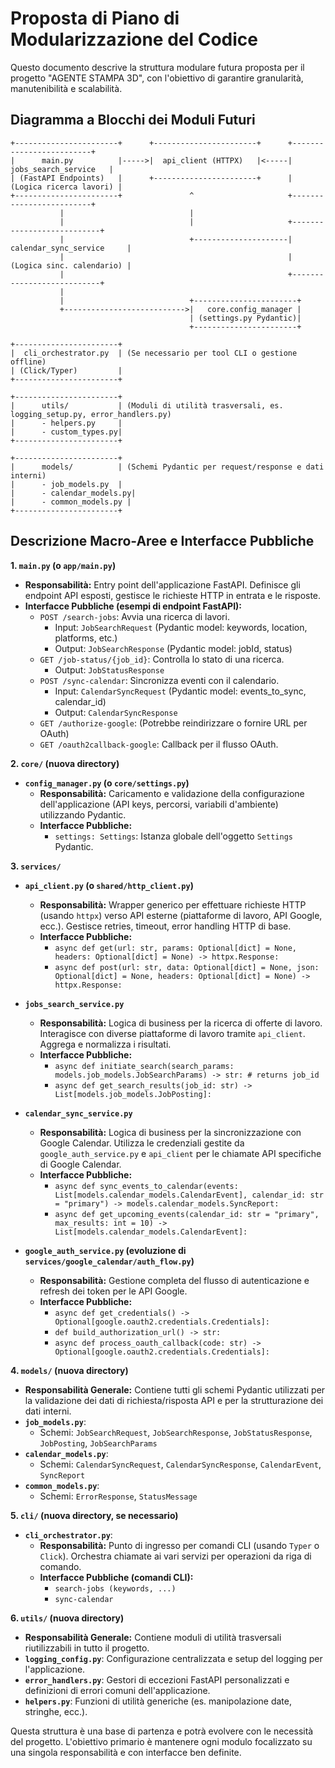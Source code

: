 # Proposta di Piano di Modularizzazione del Codice

Questo documento descrive la struttura modulare futura proposta per il progetto "AGENTE STAMPA 3D", con l'obiettivo di garantire granularità, manutenibilità e scalabilità.

## Diagramma a Blocchi dei Moduli Futuri

```text
+-----------------------+      +-----------------------+      +-------------------------+
|      main.py          |----->|  api_client (HTTPX)   |<-----|   jobs_search_service   |
| (FastAPI Endpoints)   |      +-----------------------+      | (Logica ricerca lavori) |
+-----------------------+               ^                     +-------------------------+
           |                            |
           |                            |                     +---------------------------+
           |                            +---------------------| calendar_sync_service     |
           |                                                  | (Logica sinc. calendario) |
           |                                                  +---------------------------+
           |
           |                            +-----------------------+
           +--------------------------->|   core.config_manager |
                                        | (settings.py Pydantic)|        
                                        +-----------------------+

+-----------------------+
|  cli_orchestrator.py  | (Se necessario per tool CLI o gestione offline)
| (Click/Typer)         |
+-----------------------+

+-----------------------+
|      utils/           | (Moduli di utilità trasversali, es. logging_setup.py, error_handlers.py)
|      - helpers.py     |
|      - custom_types.py|
+-----------------------+

+-----------------------+
|      models/          | (Schemi Pydantic per request/response e dati interni)
|      - job_models.py  |
|      - calendar_models.py|
|      - common_models.py |
+-----------------------+
```

## Descrizione Macro-Aree e Interfacce Pubbliche

**1. `main.py` (o `app/main.py`)**
   - **Responsabilità:** Entry point dell'applicazione FastAPI. Definisce gli endpoint API esposti, gestisce le richieste HTTP in entrata e le risposte.
   - **Interfacce Pubbliche (esempi di endpoint FastAPI):**
     - `POST /search-jobs`: Avvia una ricerca di lavori.
       - Input: `JobSearchRequest` (Pydantic model: keywords, location, platforms, etc.)
       - Output: `JobSearchResponse` (Pydantic model: jobId, status)
     - `GET /job-status/{job_id}`: Controlla lo stato di una ricerca.
       - Output: `JobStatusResponse`
     - `POST /sync-calendar`: Sincronizza eventi con il calendario.
       - Input: `CalendarSyncRequest` (Pydantic model: events_to_sync, calendar_id)
       - Output: `CalendarSyncResponse`
     - `GET /authorize-google`: (Potrebbe reindirizzare o fornire URL per OAuth)
     - `GET /oauth2callback-google`: Callback per il flusso OAuth.

**2. `core/` (nuova directory)**
   - **`config_manager.py` (o `core/settings.py`)**
     - **Responsabilità:** Caricamento e validazione della configurazione dell'applicazione (API keys, percorsi, variabili d'ambiente) utilizzando Pydantic.
     - **Interfacce Pubbliche:**
       - `settings: Settings`: Istanza globale dell'oggetto `Settings` Pydantic.

**3. `services/`**
   - **`api_client.py` (o `shared/http_client.py`)**
     - **Responsabilità:** Wrapper generico per effettuare richieste HTTP (usando `httpx`) verso API esterne (piattaforme di lavoro, API Google, ecc.). Gestisce retries, timeout, error handling HTTP di base.
     - **Interfacce Pubbliche:**
       - `async def get(url: str, params: Optional[dict] = None, headers: Optional[dict] = None) -> httpx.Response:`
       - `async def post(url: str, data: Optional[dict] = None, json: Optional[dict] = None, headers: Optional[dict] = None) -> httpx.Response:`

   - **`jobs_search_service.py`**
     - **Responsabilità:** Logica di business per la ricerca di offerte di lavoro. Interagisce con diverse piattaforme di lavoro tramite `api_client`. Aggrega e normalizza i risultati.
     - **Interfacce Pubbliche:**
       - `async def initiate_search(search_params: models.job_models.JobSearchParams) -> str: # returns job_id`
       - `async def get_search_results(job_id: str) -> List[models.job_models.JobPosting]:`

   - **`calendar_sync_service.py`**
     - **Responsabilità:** Logica di business per la sincronizzazione con Google Calendar. Utilizza le credenziali gestite da `google_auth_service.py` e `api_client` per le chiamate API specifiche di Google Calendar.
     - **Interfacce Pubbliche:**
       - `async def sync_events_to_calendar(events: List[models.calendar_models.CalendarEvent], calendar_id: str = "primary") -> models.calendar_models.SyncReport:`
       - `async def get_upcoming_events(calendar_id: str = "primary", max_results: int = 10) -> List[models.calendar_models.CalendarEvent]:`

   - **`google_auth_service.py` (evoluzione di `services/google_calendar/auth_flow.py`)**
     - **Responsabilità:** Gestione completa del flusso di autenticazione e refresh dei token per le API Google.
     - **Interfacce Pubbliche:**
       - `async def get_credentials() -> Optional[google.oauth2.credentials.Credentials]:`
       - `def build_authorization_url() -> str:`
       - `async def process_oauth_callback(code: str) -> Optional[google.oauth2.credentials.Credentials]:`

**4. `models/` (nuova directory)**
   - **Responsabilità Generale:** Contiene tutti gli schemi Pydantic utilizzati per la validazione dei dati di richiesta/risposta API e per la strutturazione dei dati interni.
   - **`job_models.py`**:
     - Schemi: `JobSearchRequest`, `JobSearchResponse`, `JobStatusResponse`, `JobPosting`, `JobSearchParams`
   - **`calendar_models.py`**:
     - Schemi: `CalendarSyncRequest`, `CalendarSyncResponse`, `CalendarEvent`, `SyncReport`
   - **`common_models.py`**:
     - Schemi: `ErrorResponse`, `StatusMessage`

**5. `cli/` (nuova directory, se necessario)**
   - **`cli_orchestrator.py`**:
     - **Responsabilità:** Punto di ingresso per comandi CLI (usando `Typer` o `Click`). Orchestra chiamate ai vari servizi per operazioni da riga di comando.
     - **Interfacce Pubbliche (comandi CLI):**
       - `search-jobs (keywords, ...)`
       - `sync-calendar`

**6. `utils/` (nuova directory)**
   - **Responsabilità Generale:** Contiene moduli di utilità trasversali riutilizzabili in tutto il progetto.
   - **`logging_config.py`**: Configurazione centralizzata e setup del logging per l'applicazione.
   - **`error_handlers.py`**: Gestori di eccezioni FastAPI personalizzati e definizioni di errori comuni dell'applicazione.
   - **`helpers.py`**: Funzioni di utilità generiche (es. manipolazione date, stringhe, ecc.).

Questa struttura è una base di partenza e potrà evolvere con le necessità del progetto. L'obiettivo primario è mantenere ogni modulo focalizzato su una singola responsabilità e con interfacce ben definite. 
